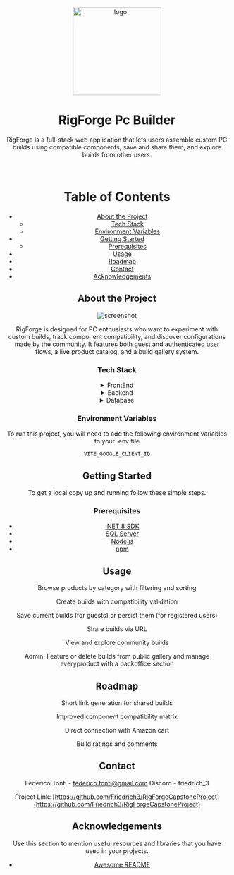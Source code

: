 
<div align="center">

  <img src="./src/assets/img/iconv3.png" alt="logo" width="200" height="auto" />
  <h1>RigForge Pc Builder</h1>
  
  <p>
    RigForge is a full-stack web application that lets users assemble custom PC builds using compatible components, save and share them, and explore builds from other users. 
  </p>

<br />

<!-- Table of Contents -->
# Table of Contents

- [About the Project](#about-the-project)
  * [Tech Stack](#tech-stack)
  * [Environment Variables](#environment-variables)
- [Getting Started](#getting-started)
  * [Prerequisites](#prerequisites)
- [Usage](#usage)
- [Roadmap](#roadmap)
- [Contact](#contact)
- [Acknowledgements](#acknowledgements)
  

<!-- About the Project -->
## About the Project

<div align="center"> 
  <img src="./src/assets/img/screenshot.png" alt="screenshot" />
  <p>RigForge is designed for PC enthusiasts who want to experiment with custom builds, track component compatibility, and discover configurations made by the community. It features both guest and authenticated user flows, a live product catalog, and a build gallery system.
</p>
</div>


<!-- TechStack -->
### Tech Stack

<details>
  <summary>FrontEnd</summary>
  <ul>
    <li><a href="https://react.dev/">React</a></li>
    <li><a href="https://redux-toolkit.js.org/">Redux Toolkit</a></li>
    <li><a href="https://reactrouter.com/">React Router DOM</a></li>
    <li><a href="https://getbootstrap.com/">Bootstrap & React-Bootstrap</a></li>
  </ul>
</details>

<details>
  <summary>Backend</summary>
  <ul>
    <li><a href="https://dotnet.microsoft.com/it-it/apps/aspnet">ASP.NET Core 8 Web API</a></li>
    <li><a href="https://learn.microsoft.com/it-it/ef/core/">Entity Framework Core</a></li>
    <li><a href=https://learn.microsoft.com/it-it/aspnet/identity/overview/getting-started/introduction-to-aspnet-identity>ASP.NET Identity</a></li>
    <li><a href="https://developers.google.com/identity/protocols/oauth2?hl=it">Google OAuth 2.0</a></li>

  </ul>
</details>

<details>
<summary>Database</summary>
  <ul>
    <li><a href="https://www.microsoft.com/it-it/sql-server">SQL Server</a></li>
  </ul>
</details>

<!-- Env Variables -->
### Environment Variables

To run this project, you will need to add the following environment variables to your .env file

`VITE_GOOGLE_CLIENT_ID`

<!-- Getting Started -->
## Getting Started

To get a local copy up and running follow these simple steps.

<!-- Prerequisites -->
### Prerequisites

- [.NET 8 SDK](https://dotnet.microsoft.com/)
- [SQL Server](https://www.microsoft.com/en-us/sql-server/)
- [Node.js](https://nodejs.org/)
- [npm](https://www.npmjs.com/)




<!-- Usage -->
## Usage

Browse products by category with filtering and sorting

Create builds with compatibility validation

Save current builds (for guests) or persist them (for registered users)

Share builds via URL

View and explore community builds

Admin: Feature or delete builds from public gallery and manage everyproduct with a backoffice section

<!-- Roadmap -->
## Roadmap

Short link generation for shared builds

Improved component compatibility matrix

Direct connection with Amazon cart 

Build ratings and comments


<!-- Contact -->
## Contact

Federico Tonti  - federico.tonti@gmail.com
Discord - friedrich_3


Project Link: [https://github.com/Friedrich3/RigForgeCapstoneProject](https://github.com/Friedrich3/RigForgeCapstoneProject)

<!-- Acknowledgments -->
## Acknowledgements

Use this section to mention useful resources and libraries that you have used in your projects.

 - [Awesome README](https://github.com/matiassingers/awesome-readme)

